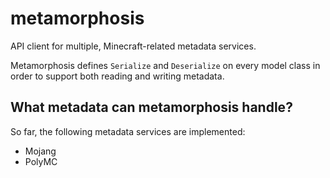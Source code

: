 # metamorphosis

API client for multiple, Minecraft-related metadata services.

Metamorphosis defines `Serialize` and `Deserialize` on every model class in order to support both reading and writing metadata.

## What metadata can metamorphosis handle?

So far, the following metadata services are implemented:

- Mojang
- PolyMC
